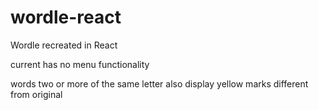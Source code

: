 # wordle-react
 
 Wordle recreated in React
 
 current has no menu functionality
 
 words two or more of the same letter also display yellow marks different from original
